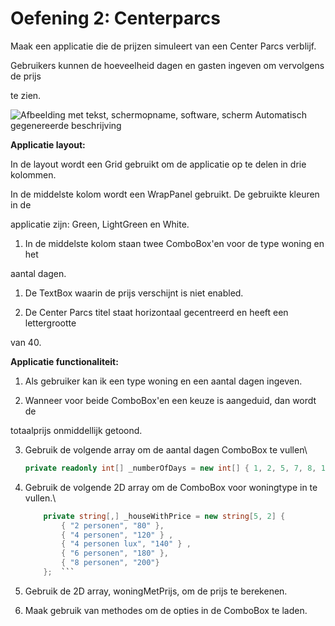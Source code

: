 # Oefening 2: Centerparcs

Maak een applicatie die de prijzen simuleert van een Center Parcs
verblijf.

Gebruikers kunnen de hoeveelheid dagen en gasten ingeven om vervolgens
de prijs

te zien.

![Afbeelding met tekst, schermopname, software, scherm Automatisch
gegenereerde
beschrijving](./media/image1.png)

**Applicatie layout:**

In de layout wordt een Grid gebruikt om de applicatie op te delen in
drie kolommen.

In de middelste kolom wordt een WrapPanel gebruikt. De gebruikte kleuren
in de

applicatie zijn: Green, LightGreen en White.

1.  In de middelste kolom staan twee ComboBox'en voor de type woning en
    het

aantal dagen.

1.  De TextBox waarin de prijs verschijnt is niet enabled.

2.  De Center Parcs titel staat horizontaal gecentreerd en heeft een
    lettergrootte

van 40.

**Applicatie functionaliteit:**

1.  Als gebruiker kan ik een type woning en een aantal dagen ingeven.

2.  Wanneer voor beide ComboBox'en een keuze is aangeduid, dan wordt de

totaalprijs onmiddellijk getoond.

3.  Gebruik de volgende array om de aantal dagen ComboBox te vullen\
    ```cs
	private readonly int[] _numberOfDays = new int[] { 1, 2, 5, 7, 8, 12, 14, 21 };
	```

4.  Gebruik de volgende 2D array om de ComboBox voor woningtype in te
    vullen.\
    ```cs
        private string[,] _houseWithPrice = new string[5, 2] {
            { "2 personen", "80" },
            { "4 personen", "120" } ,
            { "4 personen lux", "140" } ,
            { "6 personen", "180" },
            { "8 personen", "200"}
        };	```

5.  Gebruik de 2D array, woningMetPrijs, om de prijs te berekenen.

6.  Maak gebruik van methodes om de opties in de ComboBox te laden.
